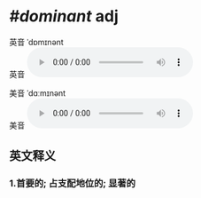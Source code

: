 # ***\#dominant*** adj
英音 ˈdɒmɪnənt  
英音
<audio src="./media/dominant1_AAC.aac" controls="controls"></audio>

美音 ˈdɑːmɪnənt  
美音
<audio src="./media/dominant2_AAC.aac" controls="controls"></audio>



  

英文释义
---
### 1.**首要的; 占支配地位的; 显著的**  


